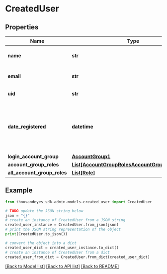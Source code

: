 # CreatedUser


## Properties

Name | Type | Description | Notes
------------ | ------------- | ------------- | -------------
**name** | **str** | User&#39;s display name. | [optional] 
**email** | **str** | User&#39;s email address. | [optional] 
**uid** | **str** | Unique ID of the user. | [optional] 
**date_registered** | **datetime** | UTC date the user registered their account (ISO date-time format). | [optional] 
**login_account_group** | [**AccountGroup1**](AccountGroup1.md) |  | [optional] 
**account_group_roles** | [**List[AccountGroupRolesAccountGroupRolesInner]**](AccountGroupRolesAccountGroupRolesInner.md) |  | [optional] 
**all_account_group_roles** | [**List[Role]**](Role.md) |  | [optional] 

## Example

```python
from thousandeyes_sdk.admin.models.created_user import CreatedUser

# TODO update the JSON string below
json = "{}"
# create an instance of CreatedUser from a JSON string
created_user_instance = CreatedUser.from_json(json)
# print the JSON string representation of the object
print(CreatedUser.to_json())

# convert the object into a dict
created_user_dict = created_user_instance.to_dict()
# create an instance of CreatedUser from a dict
created_user_from_dict = CreatedUser.from_dict(created_user_dict)
```
[[Back to Model list]](../README.md#documentation-for-models) [[Back to API list]](../README.md#documentation-for-api-endpoints) [[Back to README]](../README.md)


